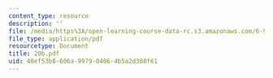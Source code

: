 ```yaml
---
content_type: resource
description: ''
file: /media/https%3A/open-learning-course-data-rc.s3.amazonaws.com/6-973-organic-optoelectronics-spring-2003/40ef53b8606a997904064b5a2d388f61_20b.pdf
file_type: application/pdf
resourcetype: Document
title: 20b.pdf
uid: 40ef53b8-606a-9979-0406-4b5a2d388f61
---
```

